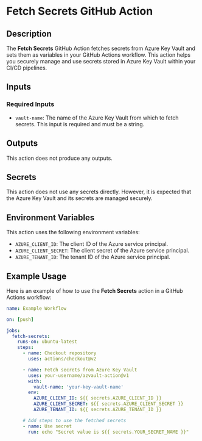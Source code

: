 # Fetch Secrets GitHub Action

## Description

The **Fetch Secrets** GitHub Action fetches secrets from Azure Key Vault and sets them as variables in your GitHub Actions workflow. This action helps you securely manage and use secrets stored in Azure Key Vault within your CI/CD pipelines.

## Inputs

### Required Inputs

- `vault-name`: The name of the Azure Key Vault from which to fetch secrets. This input is required and must be a string.

## Outputs

This action does not produce any outputs.

## Secrets

This action does not use any secrets directly. However, it is expected that the Azure Key Vault and its secrets are managed securely.

## Environment Variables

This action uses the following environment variables:

- `AZURE_CLIENT_ID`: The client ID of the Azure service principal.
- `AZURE_CLIENT_SECRET`: The client secret of the Azure service principal.
- `AZURE_TENANT_ID`: The tenant ID of the Azure service principal.

## Example Usage

Here is an example of how to use the **Fetch Secrets** action in a GitHub Actions workflow:

```yaml
name: Example Workflow

on: [push]

jobs:
  fetch-secrets:
    runs-on: ubuntu-latest
    steps:
      - name: Checkout repository
        uses: actions/checkout@v2

      - name: Fetch secrets from Azure Key Vault
        uses: your-username/azvault-action@v1
        with:
          vault-name: 'your-key-vault-name'
        env:
          AZURE_CLIENT_ID: ${{ secrets.AZURE_CLIENT_ID }}
          AZURE_CLIENT_SECRET: ${{ secrets.AZURE_CLIENT_SECRET }}
          AZURE_TENANT_ID: ${{ secrets.AZURE_TENANT_ID }}

      # Add steps to use the fetched secrets
      - name: Use secret
        run: echo "Secret value is ${{ secrets.YOUR_SECRET_NAME }}"